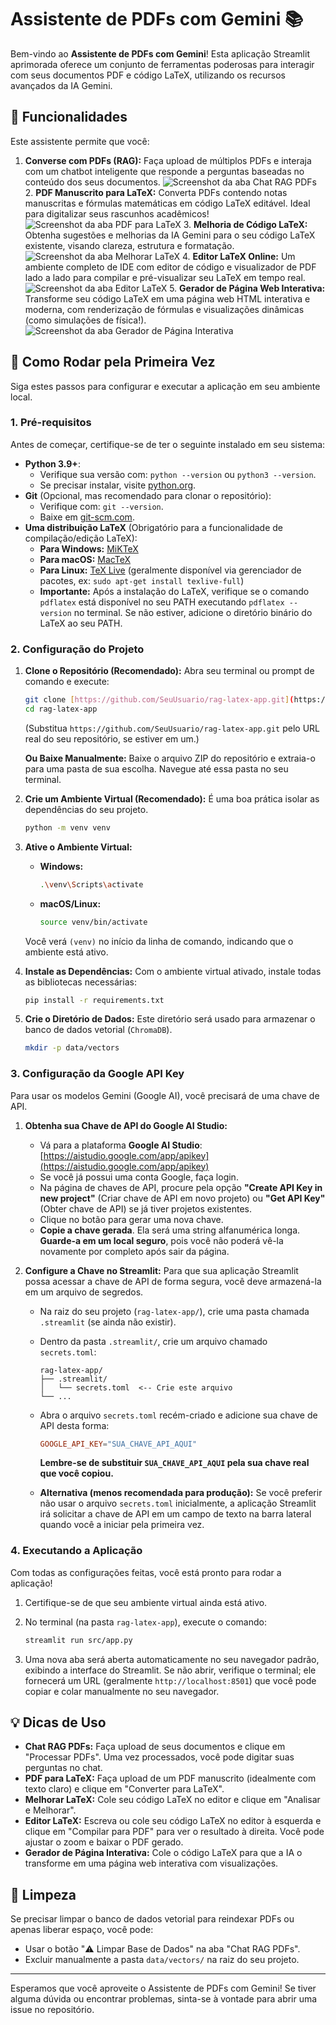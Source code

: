 # Assistente de PDFs com Gemini 📚

Bem-vindo ao **Assistente de PDFs com Gemini**! Esta aplicação Streamlit aprimorada oferece um conjunto de ferramentas poderosas para interagir com seus documentos PDF e código LaTeX, utilizando os recursos avançados da IA Gemini.

## 🌟 Funcionalidades

Este assistente permite que você:

1.  **Converse com PDFs (RAG):** Faça upload de múltiplos PDFs e interaja com um chatbot inteligente que responde a perguntas baseadas no conteúdo dos seus documentos.
    ![Screenshot da aba Chat RAG PDFs](images/rag_chat.png) 2.  **PDF Manuscrito para LaTeX:** Converta PDFs contendo notas manuscritas e fórmulas matemáticas em código LaTeX editável. Ideal para digitalizar seus rascunhos acadêmicos!
    ![Screenshot da aba PDF para LaTeX](images/latex_conversion.png) 3.  **Melhoria de Código LaTeX:** Obtenha sugestões e melhorias da IA Gemini para o seu código LaTeX existente, visando clareza, estrutura e formatação.
    ![Screenshot da aba Melhorar LaTeX](images/melhorar_tex.png) 4.  **Editor LaTeX Online:** Um ambiente completo de IDE com editor de código e visualizador de PDF lado a lado para compilar e pré-visualizar seu LaTeX em tempo real.
    ![Screenshot da aba Editor LaTeX](images/latex_editor.png) 5.  **Gerador de Página Web Interativa:** Transforme seu código LaTeX em uma página web HTML interativa e moderna, com renderização de fórmulas e visualizações dinâmicas (como simulações de física!).
    ![Screenshot da aba Gerador de Página Interativa](images/interactive_page.png) 
    
## 🚀 Como Rodar pela Primeira Vez

Siga estes passos para configurar e executar a aplicação em seu ambiente local.

### 1. Pré-requisitos

Antes de começar, certifique-se de ter o seguinte instalado em seu sistema:

* **Python 3.9+**:
    * Verifique sua versão com: `python --version` ou `python3 --version`.
    * Se precisar instalar, visite [python.org](https://www.python.org/downloads/).
* **Git** (Opcional, mas recomendado para clonar o repositório):
    * Verifique com: `git --version`.
    * Baixe em [git-scm.com](https://git-scm.com/downloads).
* **Uma distribuição LaTeX** (Obrigatório para a funcionalidade de compilação/edição LaTeX):
    * **Para Windows:** [MiKTeX](https://miktex.org/download)
    * **Para macOS:** [MacTeX](http://www.tug.org/mactex/download.html)
    * **Para Linux:** [TeX Live](https://www.tug.org/texlive/acquire-iso.html) (geralmente disponível via gerenciador de pacotes, ex: `sudo apt-get install texlive-full`)
    * **Importante:** Após a instalação do LaTeX, verifique se o comando `pdflatex` está disponível no seu PATH executando `pdflatex --version` no terminal. Se não estiver, adicione o diretório binário do LaTeX ao seu PATH.

### 2. Configuração do Projeto

1.  **Clone o Repositório (Recomendado):**
    Abra seu terminal ou prompt de comando e execute:
    ```bash
    git clone [https://github.com/SeuUsuario/rag-latex-app.git](https://github.com/SeuUsuario/rag-latex-app.git)
    cd rag-latex-app
    ```
    (Substitua `https://github.com/SeuUsuario/rag-latex-app.git` pelo URL real do seu repositório, se estiver em um.)

    **Ou Baixe Manualmente:**
    Baixe o arquivo ZIP do repositório e extraia-o para uma pasta de sua escolha. Navegue até essa pasta no seu terminal.

2.  **Crie um Ambiente Virtual (Recomendado):**
    É uma boa prática isolar as dependências do seu projeto.
    ```bash
    python -m venv venv
    ```

3.  **Ative o Ambiente Virtual:**
    * **Windows:**
        ```bash
        .\venv\Scripts\activate
        ```
    * **macOS/Linux:**
        ```bash
        source venv/bin/activate
        ```
    Você verá `(venv)` no início da linha de comando, indicando que o ambiente está ativo.

4.  **Instale as Dependências:**
    Com o ambiente virtual ativado, instale todas as bibliotecas necessárias:
    ```bash
    pip install -r requirements.txt
    ```

5.  **Crie o Diretório de Dados:**
    Este diretório será usado para armazenar o banco de dados vetorial (`ChromaDB`).
    ```bash
    mkdir -p data/vectors
    ```

### 3. Configuração da Google API Key

Para usar os modelos Gemini (Google AI), você precisará de uma chave de API.

1.  **Obtenha sua Chave de API do Google AI Studio:**
    * Vá para a plataforma **Google AI Studio**: [https://aistudio.google.com/app/apikey](https://aistudio.google.com/app/apikey)
    * Se você já possui uma conta Google, faça login.
    * Na página de chaves de API, procure pela opção **"Create API Key in new project"** (Criar chave de API em novo projeto) ou **"Get API Key"** (Obter chave de API) se já tiver projetos existentes.
    * Clique no botão para gerar uma nova chave.
    * **Copie a chave gerada**. Ela será uma string alfanumérica longa. **Guarde-a em um local seguro**, pois você não poderá vê-la novamente por completo após sair da página.

2.  **Configure a Chave no Streamlit:**
    Para que sua aplicação Streamlit possa acessar a chave de API de forma segura, você deve armazená-la em um arquivo de segredos.

    * Na raiz do seu projeto (`rag-latex-app/`), crie uma pasta chamada `.streamlit` (se ainda não existir).
    * Dentro da pasta `.streamlit/`, crie um arquivo chamado `secrets.toml`:

        ```
        rag-latex-app/
        ├── .streamlit/
        │   └── secrets.toml  <-- Crie este arquivo
        └── ...
        ```

    * Abra o arquivo `secrets.toml` recém-criado e adicione sua chave de API desta forma:
        ```toml
        GOOGLE_API_KEY="SUA_CHAVE_API_AQUI"
        ```
        **Lembre-se de substituir `SUA_CHAVE_API_AQUI` pela sua chave real que você copiou.**

    * **Alternativa (menos recomendada para produção):** Se você preferir não usar o arquivo `secrets.toml` inicialmente, a aplicação Streamlit irá solicitar a chave de API em um campo de texto na barra lateral quando você a iniciar pela primeira vez.

### 4. Executando a Aplicação

Com todas as configurações feitas, você está pronto para rodar a aplicação!

1.  Certifique-se de que seu ambiente virtual ainda está ativo.
2.  No terminal (na pasta `rag-latex-app`), execute o comando:
    ```bash
    streamlit run src/app.py
    ```

3.  Uma nova aba será aberta automaticamente no seu navegador padrão, exibindo a interface do Streamlit. Se não abrir, verifique o terminal; ele fornecerá um URL (geralmente `http://localhost:8501`) que você pode copiar e colar manualmente no seu navegador.

## 💡 Dicas de Uso

* **Chat RAG PDFs:** Faça upload de seus documentos e clique em "Processar PDFs". Uma vez processados, você pode digitar suas perguntas no chat.
* **PDF para LaTeX:** Faça upload de um PDF manuscrito (idealmente com texto claro) e clique em "Converter para LaTeX".
* **Melhorar LaTeX:** Cole seu código LaTeX no editor e clique em "Analisar e Melhorar".
* **Editor LaTeX:** Escreva ou cole seu código LaTeX no editor à esquerda e clique em "Compilar para PDF" para ver o resultado à direita. Você pode ajustar o zoom e baixar o PDF gerado.
* **Gerador de Página Interativa:** Cole o código LaTeX para que a IA o transforme em uma página web interativa com visualizações.

## 🧹 Limpeza

Se precisar limpar o banco de dados vetorial para reindexar PDFs ou apenas liberar espaço, você pode:
* Usar o botão "⚠️ Limpar Base de Dados" na aba "Chat RAG PDFs".
* Excluir manualmente a pasta `data/vectors/` na raiz do seu projeto.

---

Esperamos que você aproveite o Assistente de PDFs com Gemini! Se tiver alguma dúvida ou encontrar problemas, sinta-se à vontade para abrir uma issue no repositório.